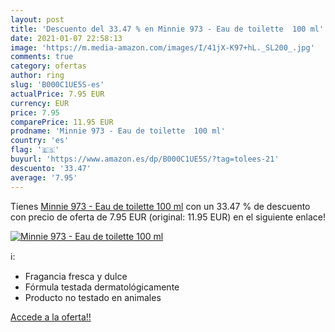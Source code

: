 ```yaml
---
layout: post
title: 'Descuento del 33.47 % en Minnie 973 - Eau de toilette  100 ml'
date: 2021-01-07 22:58:13
image: 'https://m.media-amazon.com/images/I/41jX-K97+hL._SL200_.jpg'
comments: true
category: ofertas
author: ring
slug: 'B000C1UE5S-es'
actualPrice: 7.95 EUR
currency: EUR
price: 7.95
comparePrice: 11.95 EUR
prodname: 'Minnie 973 - Eau de toilette  100 ml'
country: 'es'
flag: '🇪🇸'
buyurl: 'https://www.amazon.es/dp/B000C1UE5S/?tag=tolees-21'
descuento: '33.47'
average: '7.95'
---
```


Tienes [Minnie 973 - Eau de toilette  100 ml](https://www.amazon.es/dp/B000C1UE5S/?tag=tolees-21) con un 33.47 % de descuento con precio de oferta de 7.95 EUR (original: 11.95 EUR) en el siguiente enlace!

[![Minnie 973 - Eau de toilette  100 ml](https://m.media-amazon.com/images/I/41jX-K97+hL._SL200_.jpg)](https://www.amazon.es/dp/B000C1UE5S/?tag=tolees-21)

ℹ️:

- Fragancia fresca y dulce
- Fórmula testada dermatológicamente
- Producto no testado en animales

[Accede a la oferta!!](https://www.amazon.es/dp/B000C1UE5S/?tag=tolees-21)
